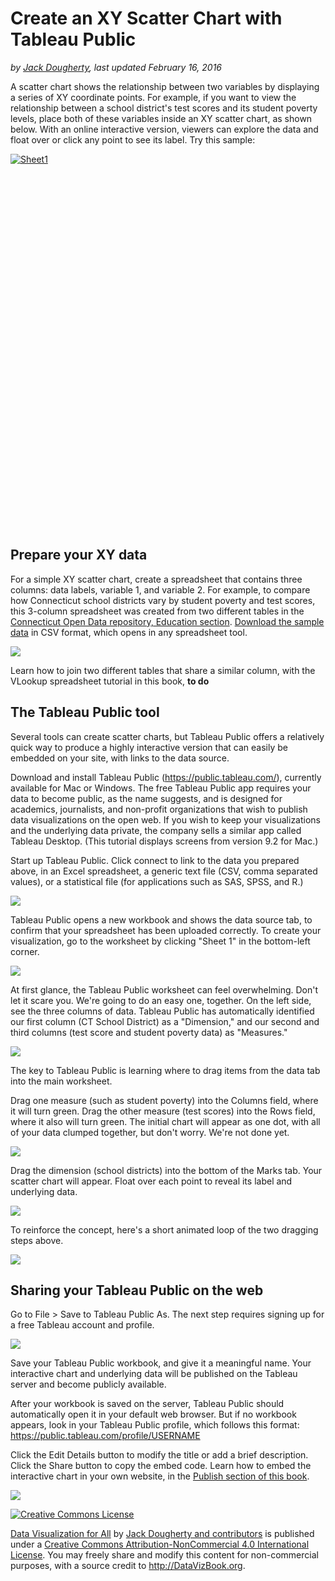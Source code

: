 # Create an XY Scatter Chart with Tableau Public

*by [Jack Dougherty](introduction/contributors.md), last updated February 16, 2016*

A scatter chart shows the relationship between two variables by displaying a series of XY coordinate points. For example, if you want to view the relationship between a school district's test scores and its student poverty levels, place both of these variables inside an XY scatter chart, as shown below. With an online interactive version, viewers can explore the data and float over or click any point to see its label. Try this sample:

<script type='text/javascript' src='https://public.tableau.com/javascripts/api/viz_v1.js'></script><div class='tableauPlaceholder' style='width: 750px; height: 600px;'><noscript><a href='http:&#47;&#47;www.datavizbook.org&#47;content&#47;chart&#47;scatter-chart-tableau&#47;index.html'><img alt='Sheet1 ' src='https:&#47;&#47;public.tableau.com&#47;static&#47;images&#47;Da&#47;DataVizBook-simple-scatterchart&#47;Sheet1&#47;1_rss.png' style='border: none' /></a></noscript><object class='tableauViz' width='981' height='741' style='display:none;'><param name='host_url' value='https%3A%2F%2Fpublic.tableau.com%2F' /> <param name='site_root' value='' /><param name='name' value='DataVizBook-simple-scatterchart&#47;Sheet1' /><param name='tabs' value='no' /><param name='toolbar' value='yes' /><param name='static_image' value='https:&#47;&#47;public.tableau.com&#47;static&#47;images&#47;Da&#47;DataVizBook-simple-scatterchart&#47;Sheet1&#47;1.png' /> <param name='animate_transition' value='yes' /><param name='display_static_image' value='yes' /><param name='display_spinner' value='yes' /><param name='display_overlay' value='yes' /><param name='display_count' value='yes' /><param name='showVizHome' value='no' /><param name='showTabs' value='y' /><param name='bootstrapWhenNotified' value='true' /></object></div>

## Prepare your XY data
For a simple XY scatter chart, create a spreadsheet that contains three columns: data labels, variable 1, and variable 2. For example, to compare how Connecticut school districts vary by student poverty and test scores, this 3-column spreadsheet was created from two different tables in the [Connecticut Open Data repository, Education section](https://data.ct.gov/Education). [Download the sample data](CT-Districts-StudentPoverty-TestScore-2012-13.csv) in CSV format, which opens in any spreadsheet tool.

![](TableauPublic-prepare-data.png)

Learn how to join two different tables that share a similar column, with the VLookup spreadsheet tutorial in this book, **to do**

## The Tableau Public tool
Several tools can create scatter charts, but Tableau Public offers a relatively quick way to produce a highly interactive version that can easily be embedded on your site, with links to the data source.

Download and install Tableau Public (https://public.tableau.com/), currently available for Mac or Windows. The free Tableau Public app requires your data to become public, as the name suggests, and is designed for academics, journalists, and non-profit organizations that wish to publish data visualizations on the open web. If you wish to keep your visualizations and the underlying data private, the company sells a similar app called Tableau Desktop. (This tutorial displays screens from version 9.2 for Mac.)

Start up Tableau Public. Click connect to link to the data you prepared above, in an Excel spreadsheet, a generic text file (CSV, comma separated values), or a statistical file (for applications such as SAS, SPSS, and R.)

![](TableauPublic-connect.png)

Tableau Public opens a new workbook and shows the data source tab, to confirm that your spreadsheet has been uploaded correctly. To create your visualization, go to the worksheet by clicking "Sheet 1" in the bottom-left corner.

![](TableauPublic-data-source-go-to-worksheet.png)

At first glance, the Tableau Public worksheet can feel overwhelming. Don't let it scare you. We're going to do an easy one, together. On the left side, see the three columns of data. Tableau Public has automatically identified our first column (CT School District) as a "Dimension," and our second and third columns (test score and student poverty data) as "Measures."

![](TableauPublic-worksheet.png)

The key to Tableau Public is learning where to drag items from the data tab into the main worksheet.

Drag one measure (such as student poverty) into the Columns field, where it will turn green. Drag the other measure (test scores) into the Rows field, where it also will turn green. The initial chart will appear as one dot, with all of your data clumped together, but don't worry. We're not done yet.

![](TableauPublic-drag-each-measure.png)

Drag the dimension (school districts) into the bottom of the Marks tab. Your scatter chart will appear. Float over each point to reveal its label and underlying data.

![](TableauPublic-drag-dimension.png)

To reinforce the concept, here's a short animated loop of the two dragging steps above.

![](TableauPublic-scatter-chart-640.gif)

## Sharing your Tableau Public on the web

Go to File > Save to Tableau Public As. The next step requires signing up for a free Tableau account and profile.

![](TableauPublic-save-as.png)

Save your Tableau Public workbook, and give it a meaningful name. Your interactive chart and underlying data will be published on the Tableau server and become publicly available.

After your workbook is saved on the server, Tableau Public should automatically open it in your default web browser. But if no workbook appears, look in your Tableau Public profile, which follows this format: https://public.tableau.com/profile/USERNAME

Click the Edit Details button to modify the title or add a brief description. Click the Share button to copy the embed code. Learn how to embed the interactive chart in your own website, in the [Publish section of this book](publish/README.md).

![](TableauPublic-edit-embed.png)

<a rel="license" href="http://creativecommons.org/licenses/by-nc/4.0/"><img alt="Creative Commons License" style="border-width:0" src="https://i.creativecommons.org/l/by-nc/4.0/88x31.png" /></a>

[Data Visualization for All](http://datavizbook.org)
by [Jack Dougherty and contributors](introduction/contributors.md)
is published under a [Creative Commons Attribution-NonCommercial 4.0 International License](http://creativecommons.org/licenses/by-nc/4.0).
You may freely share and modify this content for non-commercial purposes, with a source credit to http://DataVizBook.org.
